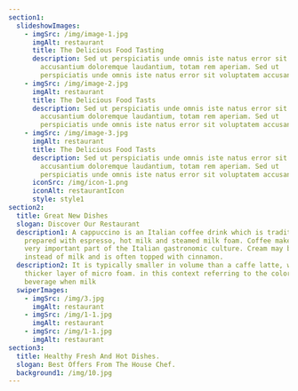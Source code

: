 ```yaml
---
section1:
  slideshowImages:
    - imgSrc: /img/image-1.jpg
      imgAlt: restaurant
      title: The Delicious Food Tasting
      description: Sed ut perspiciatis unde omnis iste natus error sit voluptatem
        accusantium doloremque laudantium, totam rem aperiam. Sed ut
        perspiciatis unde omnis iste natus error sit voluptatem accusantium
    - imgSrc: /img/image-2.jpg
      imgAlt: restaurant
      title: The Delicious Food Tasts
      description: Sed ut perspiciatis unde omnis iste natus error sit voluptatem
        accusantium doloremque laudantium, totam rem aperiam. Sed ut
        perspiciatis unde omnis iste natus error sit voluptatem accusantium
    - imgSrc: /img/image-3.jpg
      imgAlt: restaurant
      title: The Delicious Food Tasts
      description: Sed ut perspiciatis unde omnis iste natus error sit voluptatem
        accusantium doloremque laudantium, totam rem aperiam. Sed ut
        perspiciatis unde omnis iste natus error sit voluptatem accusantium
      iconSrc: /img/icon-1.png
      iconAlt: restaurantIcon
      style: style1
section2:
  title: Great New Dishes
  slogan: Discover Our Restaurant
  description1: A cappuccino is an Italian coffee drink which is traditionally
    prepared with espresso, hot milk and steamed milk foam. Coffee makes up a
    very important part of the Italian gastronomic culture. Cream may be used
    instead of milk and is often topped with cinnamon.
  description2: It is typically smaller in volume than a caffe latte, with a
    thicker layer of micro foam. in this context referring to the color of the
    beverage when milk
  swiperImages:
    - imgSrc: /img/3.jpg
      imgAlt: restaurant
    - imgSrc: /img/1-1.jpg
      imgAlt: restaurant
    - imgSrc: /img/1-1.jpg
      imgAlt: restaurant
section3:
  title: Healthy Fresh And Hot Dishes.
  slogan: Best Offers From The House Chef.
  background1: /img/10.jpg
---
```


